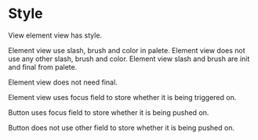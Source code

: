 # Style

View element view has style.

Element view use slash, brush and color in palete.
Element view does not use any other slash, brush and color.
Element view slash and brush are init and final from palete.

Element view does not need final.

Element view uses focus field to store
whether it is being triggered on.

Button uses focus field to store whether 
it is being pushed on.

Button does not use other field to store whether 
it is being pushed on.